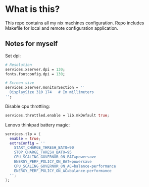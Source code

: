# What is this?

This repo contains all my nix machines configuration.
Repo includes Makefile for local and remote configuration application.

## Notes for myself

Set dpi:

```nix
# Resolution
services.xserver.dpi = 130;
fonts.fontconfig.dpi = 130;

# Screen size
services.xserver.monitorSection = ''
  DisplaySize 310 174   # In millimeters
'';
```

Disable cpu throttling:

```nix
services.throttled.enable = lib.mkDefault true;
```

Lenovo thinkpad battery magic:

```nix
services.tlp = {
  enable = true;
  extraConfig = ''
    START_CHARGE_THRESH_BAT0=90
    STOP_CHARGE_THRESH_BAT0=95
    CPU_SCALING_GOVERNOR_ON_BAT=powersave
    ENERGY_PERF_POLICY_ON_BAT=powersave
    CPU_SCALING_GOVERNOR_ON_AC=balance-performance
    ENERGY_PERF_POLICY_ON_AC=balance-performance
  '';
};
```
